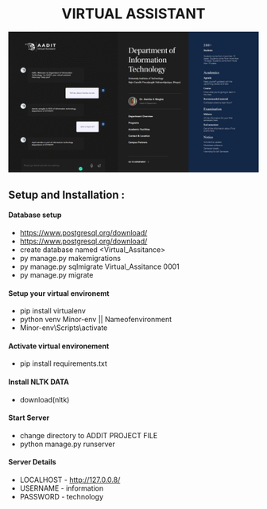 <div style="text-align: center;">
<h1 >  VIRTUAL ASSISTANT </h1>
<img src="./HOME.png">
</div>


## Setup and Installation :

#### Database setup
- https://www.postgresql.org/download/
- https://www.postgresql.org/download/
- create database named <Virtual_Assitance>
- py manage.py makemigrations
- py manage.py sqlmigrate Virtual_Assitance 0001 <latest file no in migrations>
- py manage.py migrate


#### Setup your virtual environemt

- pip install virtualenv
- python venv Minor-env || Nameofenvironment
- Minor-env\Scripts\activate

#### Activate virtual environement

- pip install requirements.txt

#### Install NLTK DATA
- download(nltk)

#### Start Server
- change directory to ADDIT PROJECT FILE
- python manage.py runserver

#### Server Details
- LOCALHOST - http://127.0.0.8/
- USERNAME - information
- PASSWORD - technology
